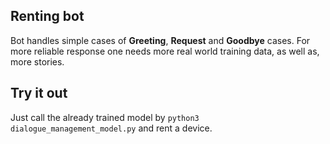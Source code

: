 
## Renting bot

Bot handles simple cases of __Greeting__, __Request__ and __Goodbye__ cases. For more reliable response one needs more real world training data, as well as, more stories.

## Try it out

Just call the already trained model by `python3 dialogue_management_model.py`  and rent a device.
